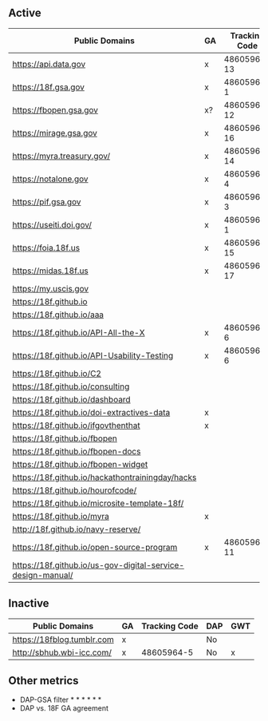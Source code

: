 
## Active 

| Public Domains  | GA  | Tracking Code  | DAP Code  | GWT  |
|---|---|---|---|---|
|  https://api.data.gov | x  | 48605964-13  | x  |  x |
| https://18f.gsa.gov  |  x | 48605964-1  | x  |   |
| https://fbopen.gsa.gov  | x?  | 48605964-12  |   |   |
| https://mirage.gsa.gov  | x  | 48605964-16  |  No |   |
| https://myra.treasury.gov/  | x  |  48605964-14 |  No |   |
| https://notalone.gov |  x | 48605964-4  | x  |   |
| https://pif.gsa.gov |  x |  48605964-3 |  No |   |
| https://useiti.doi.gov/  | x  | 48605964-1  | x  |   |
| https://foia.18f.us  |  x | 48605964-15  | No  |   |
| https://midas.18f.us  |  x | 48605964-17  |  No |   |
| https://my.uscis.gov  |   |   |  |   |
| https://18f.github.io |   |   | No  |   |
| https://18f.github.io/aaa |   |   | No  |   |
| https://18f.github.io/API-All-the-X | x  |  48605964-6 | No  | x  |
| https://18f.github.io/API-Usability-Testing | x  | 48605964-6  |  No | x  |
| https://18f.github.io/C2 |   |   | No  |   |
| https://18f.github.io/consulting |   |   | No  |   |
| https://18f.github.io/dashboard |   |   |  No |   |
| https://18f.github.io/doi-extractives-data | x  |   | x  |   |
| https://18f.github.io/ifgovthenthat |  x |   |  No |   |
| https://18f.github.io/fbopen |   |   | No  |   |
| https://18f.github.io/fbopen-docs |   |   | No  |   |
| https://18f.github.io/fbopen-widget |   |   | No  |   |
| https://18f.github.io/hackathontrainingday/hacks |   |   | No  |   |
| https://18f.github.io/hourofcode/ |   |   | No  |   |
| https://18f.github.io/microsite-template-18f/ |   |   | No  |   |
| https://18f.github.io/myra |  x |   | No  |   |
| http://18f.github.io/navy-reserve/ |   |   | No  |   |
| https://18f.github.io/open-source-program |  x | 48605964-11  |  No |  x |
| https://18f.github.io/us-gov-digital-service-design-manual/ |   |   | No  |   |

## Inactive


| Public Domains  | GA  | Tracking Code  | DAP  | GWT  |
|---|---|---|---|---|
| https://18fblog.tumblr.com  |  x |   | No  |   |
| http://sbhub.wbi-icc.com/  | x  |  48605964-5 | No  |  x |

## Other metrics

* DAP-GSA filter 
  * 
  * 
  * 
  * 
  * 
  * 
* DAP vs. 18F GA agreement

